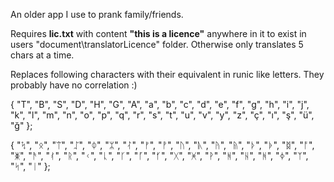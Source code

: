 An older app I use to prank family/friends. 

Requires **lic.txt** with content **"this is a licence"** anywhere in it to exist in users "document\translatorLicence" folder. Otherwise only translates 5 chars at a time.

Replaces following characters with their equivalent in runic like letters. They probably have no correlation :)

{ "T", "B", "S", "D", "H", "G", "A", "a", "b", "c", "d", "e", "f", "g", "h", "i", "j", "k", "l", "m", "n", "o", "p", "q", "r", "s", "t", "u", "v", "y", "z", "ç", "ı", "ş", "ü", "ğ" };

{ "ᛪ", "ᛟ", "ᛠ", "ᛢ", "ᛰ", "ᛯ", "ᛮ", "ᚠ", "ᚡ", "ᚢ", "ᚣ", "ᚤ", "ᚥ", "ᚦ", "ᚧ", "ᛥ", "ᚩ", "ᛤ", "ᚫ", "ᚰ", "ᚱ", "ᚲ", "ᚳ", "ᚴ", "ᚵ", "ᚶ", "ᚷ", "ᚸ", "ᚹ", "ᚻ", "ᚺ", "ᚻ", "ᛄ", "ᛉ", "ᛋ", "ᛁ" };
